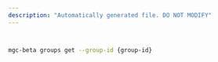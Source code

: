 ```yaml
---
description: "Automatically generated file. DO NOT MODIFY"
---
```


```bash


mgc-beta groups get --group-id {group-id}

```